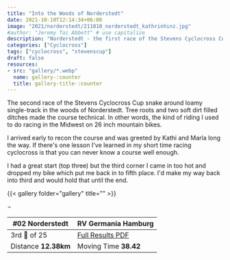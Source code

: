 ```yaml
---
title: "Into the Woods of Norderstedt"
date: 2021-10-10T12:14:34+06:00
image: "2021/norderstedt/211010_norderstedt_kathrinhinz.jpg"
#author: "Jeremy Tai Abbett" # use capitalize
description: "Norderstedt - the first race of the Stevens Cyclocross Cup in the 2021/22 season."
categories: ["Cyclocross"]
tags: ["cyclocross", "stevenscup"]
draft: false
resources: 
- src: "gallery/*.webp"
  name: gallery-:counter
  title: gallery-title-:counter
---
```


The second race of the Stevens Cyclocross Cup snake around loamy single-track in the woods of Norderstedt. Tree roots and two soft dirt filled ditches made the course technical. In other words, the kind of riding I used to do racing in the Midwest on 26 inch mountain bikes.

I arrived early to recon the course and was greeted by Kathi and Marla long the way. If there's one lesson I've learned in my short time racing cyclocross is that you can never know a course well enough.

I had a great start (top three) but the third corner I came in too hot and dropped my bike which put me back in to fifth place. I'd make my way back into third and would hold that until the end. 

{{< gallery folder="gallery" title="" >}}

 ¬ 

| #02 Norderstedt| RV Germania Hamburg |
| ----------- | ----------- |
| 3rd 🥉 of 25 | [Full Results PDF](https://cxneu.florian-neubauer.de/images/2021/erg/20211010_02_Norderstedt_te.pdf) |
| Distance **12.38km** | Moving Time **38.42** |